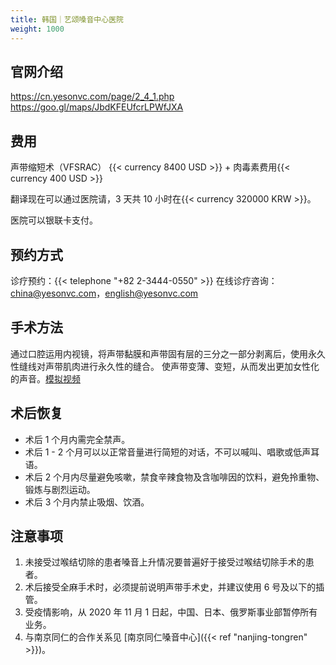```yaml
---
title: 韩国｜艺颂嗓音中心医院
weight: 1000
---
```


## 官网介绍

<https://cn.yesonvc.com/page/2_4_1.php>
<https://goo.gl/maps/JbdKFEUfcrLPWfJXA>

## 费用

声带缩短术（VFSRAC） {{< currency 8400 USD >}} + 肉毒素费用{{< currency 400 USD >}}

翻译现在可以通过医院请，3 天共 10 小时在{{< currency 320000 KRW >}}。

医院可以银联卡支付。

## 预约方式

诊疗预约：{{< telephone "+82 2-3444-0550" >}}
在线诊疗咨询：<china@yesonvc.com>，<english@yesonvc.com>

## 手术方法

通过口腔运用内视镜，将声带黏膜和声带固有层的三分之一部分剥离后，使用永久性缝线对声带肌肉进行永久性的缝合。
使声带变薄、变短，从而发出更加女性化的声音。[模拟视频](https://youtu.be/Oi4nOu2h0Xo)

## 术后恢复

- 术后 1 个月内需完全禁声。
- 术后 1 - 2 个月可以以正常音量进行简短的对话，不可以喊叫、唱歌或低声耳语。
- 术后 2 个月内尽量避免咳嗽，禁食辛辣食物及含咖啡因的饮料，避免拎重物、锻炼与剧烈运动。
- 术后 3 个月内禁止吸烟、饮酒。

## 注意事项

1. 未接受过喉结切除的患者嗓音上升情况要普遍好于接受过喉结切除手术的患者。
1. 术后接受全麻手术时，必须提前说明声带手术史，并建议使用 6 号及以下的插管。
1. 受疫情影响，从 2020 年 11 月 1 日起，中国、日本、俄罗斯事业部暂停所有业务。
1. 与南京同仁的合作关系见 [南京同仁嗓音中心]({{< ref "nanjing-tongren" >}})。
